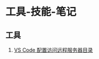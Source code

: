 # 工具-技能-笔记



## 工具

1. [VS Code 配置访问远程服务器目录](https://github.com/nuosferatu/tools-skills-notes/blob/master/tools/VSCode_Remote-SSH.md)